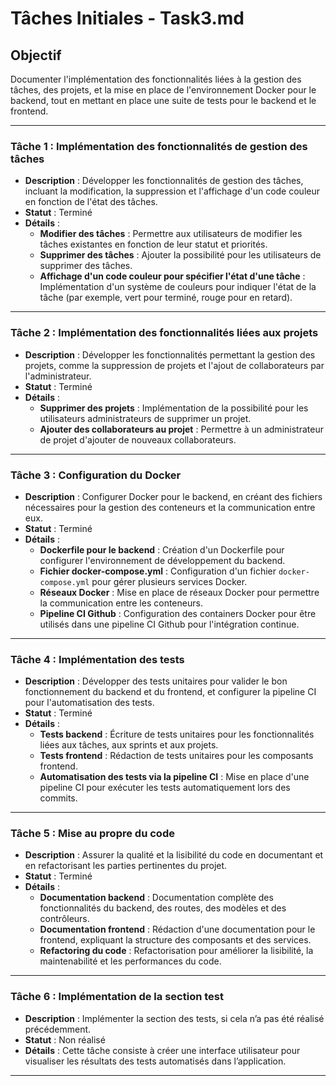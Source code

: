 # Tâches Initiales - Task3.md

## Objectif
Documenter l'implémentation des fonctionnalités liées à la gestion des tâches, des projets, et la mise en place de l'environnement Docker pour le backend, tout en mettant en place une suite de tests pour le backend et le frontend.

---

### Tâche 1 : Implémentation des fonctionnalités de gestion des tâches
- **Description** : Développer les fonctionnalités de gestion des tâches, incluant la modification, la suppression et l'affichage d'un code couleur en fonction de l'état des tâches.
- **Statut** : Terminé
- **Détails** : 
  - **Modifier des tâches** : Permettre aux utilisateurs de modifier les tâches existantes en fonction de leur statut et priorités.
  - **Supprimer des tâches** : Ajouter la possibilité pour les utilisateurs de supprimer des tâches.
  - **Affichage d'un code couleur pour spécifier l'état d'une tâche** : Implémentation d'un système de couleurs pour indiquer l'état de la tâche (par exemple, vert pour terminé, rouge pour en retard).

---

### Tâche 2 : Implémentation des fonctionnalités liées aux projets
- **Description** : Développer les fonctionnalités permettant la gestion des projets, comme la suppression de projets et l'ajout de collaborateurs par l'administrateur.
- **Statut** : Terminé
- **Détails** : 
  - **Supprimer des projets** : Implémentation de la possibilité pour les utilisateurs administrateurs de supprimer un projet.
  - **Ajouter des collaborateurs au projet** : Permettre à un administrateur de projet d'ajouter de nouveaux collaborateurs.

---

### Tâche 3 : Configuration du Docker
- **Description** : Configurer Docker pour le backend, en créant des fichiers nécessaires pour la gestion des conteneurs et la communication entre eux.
- **Statut** : Terminé
- **Détails** :
  - **Dockerfile pour le backend** : Création d'un Dockerfile pour configurer l'environnement de développement du backend.
  - **Fichier docker-compose.yml** : Configuration d'un fichier `docker-compose.yml` pour gérer plusieurs services Docker.
  - **Réseaux Docker** : Mise en place de réseaux Docker pour permettre la communication entre les conteneurs.
  - **Pipeline CI Github** : Configuration des containers Docker pour être utilisés dans une pipeline CI Github pour l'intégration continue.

---

### Tâche 4 : Implémentation des tests
- **Description** : Développer des tests unitaires pour valider le bon fonctionnement du backend et du frontend, et configurer la pipeline CI pour l'automatisation des tests.
- **Statut** : Terminé
- **Détails** :
  - **Tests backend** : Écriture de tests unitaires pour les fonctionnalités liées aux tâches, aux sprints et aux projets.
  - **Tests frontend** : Rédaction de tests unitaires pour les composants frontend.
  - **Automatisation des tests via la pipeline CI** : Mise en place d'une pipeline CI pour exécuter les tests automatiquement lors des commits.

---

### Tâche 5 : Mise au propre du code
- **Description** : Assurer la qualité et la lisibilité du code en documentant et en refactorisant les parties pertinentes du projet.
- **Statut** : Terminé
- **Détails** : 
  - **Documentation backend** : Documentation complète des fonctionnalités du backend, des routes, des modèles et des contrôleurs.
  - **Documentation frontend** : Rédaction d'une documentation pour le frontend, expliquant la structure des composants et des services.
  - **Refactoring du code** : Refactorisation pour améliorer la lisibilité, la maintenabilité et les performances du code.

---

### Tâche 6 : Implémentation de la section test
- **Description** : Implémenter la section des tests, si cela n’a pas été réalisé précédemment.
- **Statut** : Non réalisé
- **Détails** : Cette tâche consiste à créer une interface utilisateur pour visualiser les résultats des tests automatisés dans l’application.

---
